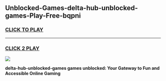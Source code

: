 
## Unblocked-Games-delta-hub-unblocked-games-Play-Free-bqpni
<h3>
<a href="https://premium76.site?title=delta-hub-unblocked-games&ref=18A1">CLICK TO PLAY</a></h3>
<hr>

<h3>
<a href="https://premium76.site?title=delta-hub-unblocked-games&ref=18A1">CLICK 2 PLAY</a>
  
</h3>

<a href="https://premium76.site?title=delta-hub-unblocked-games&ref=18A1"><img src="https://clearcache.store/games.png"></a>


**delta-hub-unblocked-games games unblocked: Your Gateway to Fun and Accessible Online Gaming**
